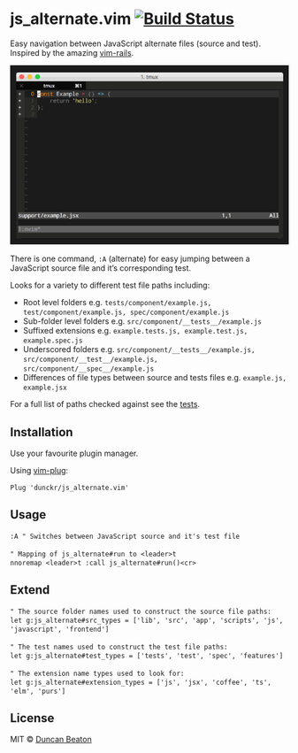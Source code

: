 # js_alternate.vim [![Build Status](https://travis-ci.org/dunckr/js_alternate.vim.svg?branch=master)](https://travis-ci.org/dunckr/js_alternate.vim)

Easy navigation between JavaScript alternate files (source and test). Inspired by the amazing [vim-rails](https://github.com/tpope/vim-rails).

![](https://raw.githubusercontent.com/dunckr/imgs/master/js_alternate.gif)

There is one command, `:A` (alternate) for easy jumping between a JavaScript source file and it’s corresponding test.

Looks for a variety to different test file paths including:

* Root level folders e.g. `tests/component/example.js, test/component/example.js, spec/component/example.js`
* Sub-folder level folders e.g. `src/component/__tests__/example.js`
* Suffixed extensions e.g. `example.tests.js, example.test.js, example.spec.js`
* Underscored folders e.g. `src/component/__tests__/example.js, src/component/__test__/example.js, src/component/__spec__/example.js`
* Differences of file types between source and tests files e.g. `example.js, example.jsx`

For a full list of paths checked against see the [tests](https://github.com/dunckr/js_alternate.vim/blob/master/tests/alternatives.vader).

## Installation

Use your favourite plugin manager.

Using [vim-plug](https://github.com/junegunn/vim-plug):

```vim
Plug 'dunckr/js_alternate.vim'
```

## Usage

```vim
:A " Switches between JavaScript source and it's test file

" Mapping of js_alternate#run to <leader>t
nnoremap <leader>t :call js_alternate#run()<cr>
```

## Extend

```vim
" The source folder names used to construct the source file paths:
let g:js_alternate#src_types = ['lib', 'src', 'app', 'scripts', 'js', 'javascript', 'frontend']

" The test names used to construct the test file paths:
let g:js_alternate#test_types = ['tests', 'test', 'spec', 'features']

" The extension name types used to look for:
let g:js_alternate#extension_types = ['js', 'jsx', 'coffee', 'ts', 'elm', 'purs']
```

## License

MIT © [Duncan Beaton](http://dunckr.com)
